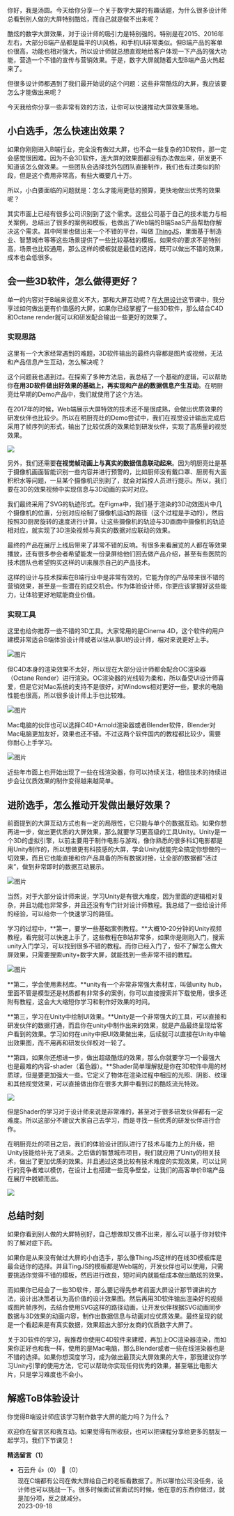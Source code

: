 你好，我是汤圆。今天给你分享一个关于数字大屏的有趣话题，为什么很多设计师总看到别人做的大屏特别酷炫，而自己就是做不出来呢？

酷炫的数字大屏效果，对于设计师的吸引力是特别强的。特别是在2015、2016年左右，大部分B端产品都是扁平的UI风格，和手机UI非常类似。但B端产品的客单价很高，功能也相对强大，所以设计师就总想直观地给客户体现一下产品的强大功能，营造一个不错的宣传与营销效果。于是，数字大屏就随着大型B端产品火热起来了。

但很多设计师都遇到了我们最开始说的这个问题：这些非常酷炫的大屏，我应该要怎么才能做出来呢？

今天我给你分享一些非常有效的方法，让你可以快速推动大屏效果落地。

## 小白选手，怎么快速出效果？

如果你刚刚进入B端行业，完全没有做过大屏，也不会一些复杂的3D软件，那一定会感觉很困难。因为不会3D软件，连大屏的效果图都没有办法做出来，研发更不知道该怎么做效果。一些团队会选择找外包团队直接制作，我们也有过类似的阶段，但是这个费用非常高，有些大概要几十万。

所以，小白要面临的问题就是：怎么才能用更低的预算，更快地做出优秀的效果呢？

其实市面上已经有很多公司识别到了这个需求。这些公司基于自己的技术能力与相关案例，总结出了很多的案例和模板，也做出了Web端的B端SaaS产品帮助你解决这个需求。其中阿里也做出来一个不错的平台，叫做 [ThingJS](https://www.thingjs.com/guide/)，里面基于制造业、智慧城市等等这些场景提供了一些比较基础的模板。如果你的要求不是特别高，场景也比较通用，那么这样的模板就是最佳的选择，既可以做出不错的效果，成本也会低很多。

## 会一些3D软件，怎么做得更好？

单一的内容对于B端来说意义不大，那和大屏互动呢？在[大屏设计](https://time.geekbang.org/column/article/663551)这节课中，我分享过如何做出更有价值感的大屏，如果你已经掌握了一些3D软件，那么结合C4D和Octane render就可以和研发配合输出一些更好的效果了。

### **实现思路**

这里有一个大家经常遇到的难题，3D软件输出的最终内容都是图片或视频，无法和产品信息产生互动，怎么解决呢？

这个问题我也遇到过。在探索了多种方法后，我总结了一个基础的逻辑，可以帮助你**在用3D软件做出好效果的基础上，再实现和产品的数据信息产生互动**。在明厨亮灶早期的Demo产品中，我们就使用了这个方法。

在2017年的时候，Web端展示大屏特效的技术还不是很成熟，会做出优质效果的研发伙伴也比较少。所以在明厨亮灶的Demo尝试中，我们在视觉设计输出完成后采用了帧序列的形式，输出了比较优质的效果给到研发伙伴，实现了高质量的视觉效果。

![](https://static001.geekbang.org/resource/image/df/e6/dffd102290b13ceabf00e739143bfbe6.jpg?wh=5760x3912)

另外，我们还需要**在视觉帧动画上与真实的数据信息联动起来**。因为明厨亮灶是基于摄像机画面智能识别一些内容并进行预警的，比如厨师没有戴口罩、厨房有大面积积水等问题，一旦某个摄像机识别到了，就会对监控人员进行提示。所以，我们要在3D的效果视频中实现信息与3D动画的实时对应。

我们最终采用了SVG的轨迹形式。在Figma中，我们基于渲染的3D动效图片中几个摄像机的位置，分别对应绘制了摄像机运动的路径（这个过程是手动的），然后按照3D厨房旋转的速度进行计算，让这些摄像机的轨迹与3D画面中摄像机的轨迹相对应，就实现了3D渲染视频与真实的数据对应联动的效果。

最终的产品在展厅上线后带来了非常不错的反响。有很多来看展览的人都在等效果播放，还有很多参会者希望能发一份录屏给他们回去做产品介绍，甚至有些医院的技术团队也希望购买这样的UI来展示自己的产品技术。

这样的设计与技术探索在B端行业中是非常有效的，它能为你的产品带来很不错的营销效果，甚至是一些潜在的成交机会。作为体验设计师，你更应该掌握好这些能力，让体验更好地赋能商业价值。

### 实现工具

这里也给你推荐一些不错的3D工具。大家常用的是Cinema 4D，这个软件的用户建模非常适合B端体验设计师或者以往从事UI的设计师，相对来说更好上手。

![图片](https://static001.geekbang.org/resource/image/ef/f5/ef3ac0bfa4ab105523fd30f8ae5877f5.jpg?wh=5760x3312)

但C4D本身的渲染效果不太好，所以现在大部分设计师都会配合OC渲染器（Octane Render）进行渲染。OC渲染器的光线较为柔和，所以备受UI设计师喜爱，但是它对Mac系统的支持不是很好，对Windows相对更好一些，要求的电脑性能也很高，所以很多设计师上手也比较难。

![图片](https://static001.geekbang.org/resource/image/14/09/14949ef6cb0f2b3b3a182c6430111709.jpg?wh=5760x3312)

Mac电脑的伙伴也可以选择C4D+Arnold渲染器或者Blender软件，Blender对Mac电脑更加友好，效果也还不错。不过这两个软件国内的教程都比较少，需要你耐心上手学习。

![图片](https://static001.geekbang.org/resource/image/a4/a7/a44558f7228ab4bef9ca54f30d2beea7.jpg?wh=5760x3312)

近些年市面上也开始出现了一些在线渲染器，你可以持续关注，相信技术的持续进步会让优质效果的制作变得越来越简单。

## 进阶选手，怎么推动开发做出最好效果？

前面提到的大屏互动方式也有一定的局限性，它只能与单个的数据互动。如果你想再进一步，做出更优质的大屏效果，那么就要学习更高级的工具Unity。Unity是一个3D的虚拟引擎，以前主要用于制作电影与游戏，像你熟悉的很多科幻电影都是用Unity制作的，所以想做更有科技感的大屏，学会Unity就能完全搞定你想做的一切效果，而且它也能直接和你产品具备的所有数据对接，让全部的数据都“活过来”，做到非常即时的数据互动展示。

![图片](https://static001.geekbang.org/resource/image/dc/60/dc195765b88d31328b37de4e7fb4d260.jpg?wh=5760x3942)

当然，对于大部分设计师来说，学习Unity是有很大难度，因为里面的逻辑相对复杂，并且功能也非常多，并且还没有专门针对设计师教程。我总结了一些给设计师的经验，可以给你一个快速学习的路径。

学习的过程中，**第一，要学一些基础案例教程。**大概10-20分钟的Unity视频教程，看完就可以快速上手了，这些教程在B站非常多，如果你是刚刚入门，搜索unity入门学习，可以找到很多不错的教程。而你已经入门了，但不了解怎么做大屏效果，只需要搜索unity+数字大屏，就能找到一些非常不错的教程。

![图片](https://static001.geekbang.org/resource/image/28/bd/2878d077898cda41c413fe6a7260f0bd.jpg?wh=5760x3312)

**第二，学会使用素材库。**unity有一个非常非常强大素材库，叫做unity hub，里面不管是模型还是材质都有非常多的案例，你可以直接搜索并下载使用，很多还附有教程，这会大大缩短你学习和制作好效果的时间。

**第三，学习在Unity中绘制UI效果。**Unity是一个非常强大的工具，可以直接和研发伙伴的数据打通，而且你在unity中制作出来的效果，就是产品最终呈现给客户看到的效果。学习如何在unity中把UI效果做出来，后续就可以直接在Unity中输出效果图，而不用再和研发伙伴校对一轮了。

**第四，如果你还想进一步，做出超级酷炫的效果，那么你就要学习一个最强大也是最难的内容-shader（着色器）。**Shader简单理解就是你在3D软件中用的材质球，但是要更加强大一些。它定义了物体在渲染过程中相应的光照、阴影、纹理和其他视觉效果，可以直接做出你在很多大屏中看到过的酷炫流光特效。

![](https://static001.geekbang.org/resource/image/69/40/69c0e1ace0beb62f365451f82567b440.gif?wh=799x444)

但是Shader的学习对于设计师来说是非常难的，甚至对于很多研发伙伴都有一定难度。所以这部分不建议大家自己去学习，而是寻找一些优秀的研发伙伴进行合作。

在明厨亮灶的项目之后，我们的体验设计团队进行了技术与能力上的升级，把Unity技能给补充了进来。之后做的智慧城市项目，我们就应用了Unity的相关技术，做出了更加优质的效果。并且通过这类比较有技术难度的实现效果，可以让同行的竞争者难以模仿，在设计上也搭建一些竞争壁垒，让我们的高客单价B端产品在展厅中脱颖而出。

![](https://static001.geekbang.org/resource/image/49/22/49b383fca4fd3d17211633b1324c1022.gif?wh=690x388)

## 总结时刻

如果你看到别人做的大屏特别好，自己想做却又做不出来，那么可以基于你对软件的了解对症下药。

如果你是从来没有做过大屏的小白选手，那么像ThingJS这样的在线3D模板库是最合适你的选择。并且TingJS的模板都是Web端的，开发伙伴也可以使用，只需要挑选你觉得不错的模板，然后进行改良，短时间内就能低成本做出酷炫的效果。

而如果你已经会了一些3D软件，那么要记得先参考前面大屏设计那节课讲的方法，设计出决策者认为高价值的设计效果图。然后再用3D软件输出渲染好的视频或图片帧序列，去结合使用SVG这样的路径动画，让开发伙伴根据SVG动画同步数据与3D效果的动画内容，制作出数据信息与动画对应优质效果。最终呈现的就是一个看起来是有真实数据，效果超出大部分友商的优质数字大屏了。

关于3D软件的学习，我推荐你使用C4D软件来建模，再加上OC渲染器渲染，而如果你正好也和我一样，使用的是Mac电脑，那么Blender或者一些在线渲染器也是不错的选择。如果你想深度学习，成为做出最顶尖大屏效果的大牛，那我建议你学习Unity引擎的使用方法，它可以帮助你实现任何优秀的效果，甚至堪比电影大片，只是学习难度也不会小。

## 解惑ToB体验设计

你觉得B端设计师应该学习制作数字大屏的能力吗？为什么？

欢迎你在留言区和我互动。如果觉得有所收获，也可以把课程分享给更多的朋友一起学习。我们下节课见！
<div><strong>精选留言（1）</strong></div><ul>
<li><span>石云升</span> 👍（0） 💬（0）<div>现在C端都有公司在做大屏给自己的老板看数据了。所以哪怕公司没任务，设计师也可以挑战一下。很多时候面试官面试的时候，他在意的东西你做过，就是加分项，反之就减分。</div>2023-09-18</li><br/>
</ul>